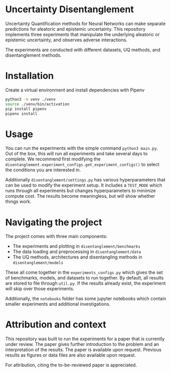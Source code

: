 # Uncertainty Disentanglement
Uncertainty Quantification methods for Neural Networks can make separate predictions for aleatoric and epistemic uncertainty.
This repository implements three experiments that manipulate the underlying aleatoric or epistemic uncertainty, and observes adverse interactions.

The experiments are conducted with different datasets, UQ methods, and disentanglement methods.

# Installation

Create a virtual environment and install dependencies with Pipenv
```bash
python3 -m venv ./venv
source ./venv/bin/activation
pip install pipenv
pipenv install
```

# Usage
You can run the experiments with the simple command `python3 main.py`.
Out of the box, this will run all experiments and take several days to complete.
We recommend first modifying the `disentanglement.experiment_configs.get_experiment_configs()` to select the conditions you are interested in.

Additionally `disentanglement/settings.py` has various hyperparameters that can be used to modify the experiment setup. 
It includes a `TEST_MODE` which runs through all experiments but changes hyperparameters to minimize compute cost. 
The results become meaningless, but will show whether things work.


# Navigating the project
The project comes with three main components:
- The experiments and plotting in `disentanglement/benchmarks`
- The data loading and preprocessing in `disentanglement/data`
- The UQ methods, architectures and disentangling methods in `disentanglement/models`

These all come together in the `experiments_configs.py` which gives the set of benchmarks, models, and datasets to run together.
By default, all results are stored to file through `util.py`. If the results already exist, the experiment will skip over those experiments.

Additionally, the `notebooks` folder has some jupyter notebooks which contain smaller experiments and additional investigations. 

# Attribution and context

This repository was built to run the experiments for a paper that is currently under review.
The paper gives further introduction to the problem and an interpretation of the results. The paper is available upon request. Previous results as figures or data files are also available upon request.

For attribution, citing the to-be-reviewed paper is appreciated.


